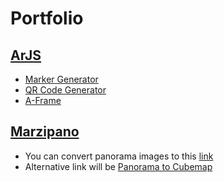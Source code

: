 # Portfolio

## [ArJS](https://ar-js-org.github.io/AR.js-Docs/)

- [Marker Generator](https://jeromeetienne.github.io/AR.js/three.js/examples/marker-training/examples/generator.html)
- [QR Code Generator](https://www.qrcode-monkey.com/#)
- [A-Frame](https://aframe.io/docs/1.4.0/introduction/)


## [Marzipano](https://www.marzipano.net/)

- You can convert panorama images to this [link](https://jaxry.github.io/panorama-to-cubemap/)
- Alternative link will be [Panorama to Cubemap](https://allestaire.github.io/ptc.html)